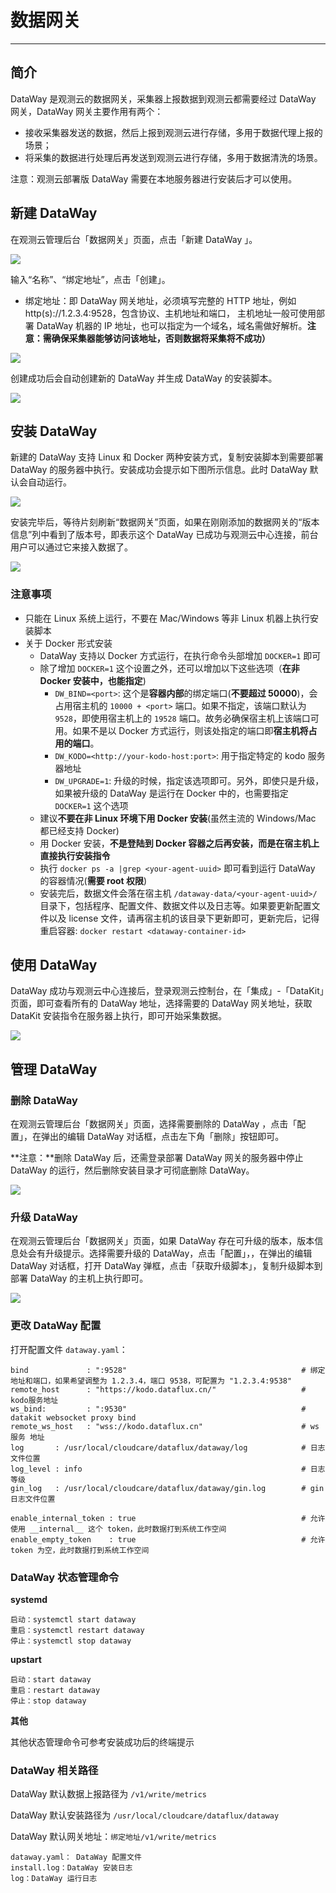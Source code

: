 # 数据网关
---

## 简介

DataWay 是观测云的数据网关，采集器上报数据到观测云都需要经过 DataWay 网关，DataWay 网关主要作用有两个：

- 接收采集器发送的数据，然后上报到观测云进行存储，多用于数据代理上报的场景； 
- 将采集的数据进行处理后再发送到观测云进行存储，多用于数据清洗的场景。 

注意：观测云部署版 DataWay 需要在本地服务器进行安装后才可以使用。
## 新建 DataWay

在观测云管理后台「数据网关」页面，点击「新建 DataWay 」。

![](img/19.deployment_1.png)

输入“名称”、“绑定地址”，点击「创建」。

- 绑定地址：即 DataWay 网关地址，必须填写完整的 HTTP 地址，例如 http(s)://1.2.3.4:9528，包含协议、主机地址和端口， 主机地址一般可使用部署 DataWay 机器的 IP 地址，也可以指定为一个域名，域名需做好解析。**注意：需确保采集器能够访问该地址，否则数据将采集将不成功）**

![](img/19.deployment_2.png)

创建成功后会自动创建新的 DataWay 并生成 DataWay 的安装脚本。

![](img/19.deployment_3.png)

## 安装 DataWay

新建的 DataWay 支持 Linux 和 Docker 两种安装方式，复制安装脚本到需要部署 DataWay 的服务器中执行。安装成功会提示如下图所示信息。此时 DataWay 默认会自动运行。

![](img/19.deployment_4.png)

安装完毕后，等待片刻刷新“数据网关”页面，如果在刚刚添加的数据网关的“版本信息”列中看到了版本号，即表示这个 DataWay 已成功与观测云中心连接，前台用户可以通过它来接入数据了。

![](img/19.deployment_6.png)

### 注意事项

-  只能在 Linux 系统上运行，不要在 Mac/Windows 等非 Linux 机器上执行安装脚本 
-  关于 Docker 形式安装 
   -  DataWay 支持以 Docker 方式运行，在执行命令头部增加 `DOCKER=1` 即可 
   -  除了增加 `DOCKER=1` 这个设置之外，还可以增加以下这些选项（**在非 Docker 安装中，也能指定**) 
      - `DW_BIND=<port>`: 这个是**容器内部**的绑定端口(**不要超过 50000**)，会占用宿主机的 `10000 + <port>` 端口。如果不指定，该端口默认为 `9528`，即使用宿主机上的 `19528` 端口。故务必确保宿主机上该端口可用。如果不是以 Docker 方式运行，则该处指定的端口即**宿主机将占用的端口**。
      - `DW_KODO=<http://your-kodo-host:port>`: 用于指定特定的 kodo 服务器地址
      - `DW_UPGRADE=1`: 升级的时候，指定该选项即可。另外，即使只是升级，如果被升级的 DataWay 是运行在 Docker 中的，也需要指定 `DOCKER=1` 这个选项
   -  建议**不要在非 Linux 环境下用 Docker 安装**(虽然主流的 Windows/Mac 都已经支持 Docker) 
   -  用 Docker 安装，**不是登陆到 Docker 容器之后再安装，而是在宿主机上直接执行安装指令** 
   -  执行 `docker ps -a |grep <your-agent-uuid>` 即可看到运行 DataWay 的容器情况(**需要 root 权限**) 
   -  安装完后，数据文件会落在宿主机 `/dataway-data/<your-agent-uuid>/` 目录下，包括程序、配置文件、数据文件以及日志等。如果要更新配置文件以及 license 文件，请再宿主机的该目录下更新即可，更新完后，记得重启容器: `docker restart <dataway-container-id>` 

## 使用 DataWay 

DataWay 成功与观测云中心连接后，登录观测云控制台，在「集成」-「DataKit」页面，即可查看所有的 DataWay 地址，选择需要的 DataWay 网关地址，获取 DataKit 安装指令在服务器上执行，即可开始采集数据。

![](img/19.deployment_6.png)

## 管理 DataWay

### 删除 DataWay

在观测云管理后台「数据网关」页面，选择需要删除的 DataWay ，点击「配置」，在弹出的编辑 DataWay 对话框，点击左下角「删除」按钮即可。

**注意：**删除 DataWay 后，还需登录部署 DataWay 网关的服务器中停止 DataWay 的运行，然后删除安装目录才可彻底删除 DataWay。

![](img/19.deployment_7.png)

### 升级 DataWay

在观测云管理后台「数据网关」页面，如果 DataWay 存在可升级的版本，版本信息处会有升级提示。选择需要升级的 DataWay，点击「配置」，，在弹出的编辑 DataWay 对话框，打开 DataWay 弹框，点击「获取升级脚本」，复制升级脚本到部署 DataWay 的主机上执行即可。

![](img/19.deployment_8.png)

### 更改 DataWay 配置

打开配置文件 `dataway.yaml`：

```
bind             : ":9528"                                       # 绑定地址和端口，如果希望调整为 1.2.3.4，端口 9538，可配置为 "1.2.3.4:9538"
remote_host      : "https://kodo.dataflux.cn/"                   # kodo服务地址
ws_bind:         : ":9530"                                       # datakit websocket proxy bind 
remote_ws_host   : "wss://kodo.dataflux.cn"                      # ws 服务 地址
log       : /usr/local/cloudcare/dataflux/dataway/log            # 日志文件位置
log_level : info                                                 # 日志等级
gin_log   : /usr/local/cloudcare/dataflux/dataway/gin.log        # gin 日志文件位置

enable_internal_token : true                                     # 允许使用 __internal__ 这个 token，此时数据打到系统工作空间
enable_empty_token    : true                                     # 允许 token 为空，此时数据打到系统工作空间
```

### DataWay 状态管理命令

**systemd**

```
启动：systemctl start dataway
重启：systemctl restart dataway
停止：systemctl stop dataway
```

**upstart**

```
启动：start dataway
重启：restart dataway
停止：stop dataway
```

**其他**

其他状态管理命令可参考安装成功后的终端提示

### DataWay 相关路径

DataWay 默认数据上报路径为 `/v1/write/metrics`

DataWay 默认安装路径为 `/usr/local/cloudcare/dataflux/dataway`

DataWay 默认网关地址：`绑定地址/v1/write/metrics`

```
dataway.yaml： DataWay 配置文件
install.log：DataWay 安装日志
log：DataWay 运行日志
```


